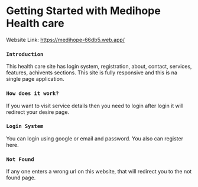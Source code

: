 # Getting Started with Medihope Health care

Website Link: https://medihope-66db5.web.app/


### `Introduction`

This health care site has login system, registration, about, contact, services, features, achivents sections. This site is fully responsive and this is na single page application.


### `How does it work?`

If you want to visit service details then you need to login after login it will redirect your desire page.


### `Login System`

You can login using google or email and password. You also can register here.


### `Not Found`

If any one enters a wrong url on this website, that will redirect you to the not found page.


